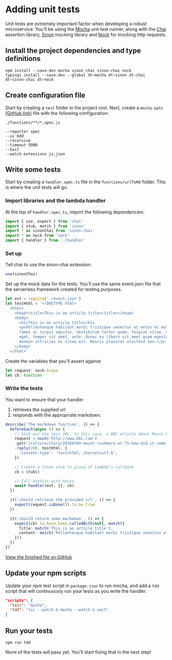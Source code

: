 # Adding unit tests

Unit tests are extremely important factor when developing a robust microservice.
You'll be using the [Mocha](https://mochajs.org/) unit test runner, along with
the [Chai](http://chaijs.com/) assertion library, [Sinon](http://sinonjs.org/)
mocking library and [Nock](https://github.com/node-nock/nock) for mocking http requests.

## Install the project dependencies and type definitions

```
npm install --save-dev mocha sinon chai sinon-chai nock
typings install --save-dev --global dt~mocha dt~sinon dt~chai dt~sinon-chai dt~nock
```

## Create configuration file

Start by creating a `test` folder in the project root. Next, create a
`mocha.opts` [(GitHub link)](https://github.com/benjaminkitt/serverless-microservice-guide/blob/step-4/test/mocha.opts) file with the following configuration:

```
./functions/**/*.spec.js

--reporter spec
--ui bdd
--recursive
--timeout 5000
--bail
--watch-extensions js,json
```

## Write some tests

Start by creating a `handler.spec.ts` file in the `functions/urlToMd` folder.
This is where the unit tests will go.

### Import libraries and the lambda handler

At the top of `handler.spec.ts`, import the following dependencies:

```typescript
import { use, expect } from 'chai'
import { stub, match } from 'sinon'
import * as sinonChai from 'sinon-chai'
import * as nock from 'nock'
import { handler } from './handler'
```

### Set up

Tell chai to use the sinon-chai extension:

```javascript
use(sinonChai)
```

Set up the mock data for the tests. You'll use the same event.json file that the
serverless framework created for testing purposes.

```typescript
let evt = require('./event.json')
let testHtml = `<!DOCTYPE html>
  <html>
    <head><title>This is an article title</title></head>
    <body>
      <h1>This is an article title</h1>
      <p>Pellentesque habitant morbi tristique senectus et netus et malesuada
      fames ac turpis egestas. Vestibulum tortor quam, feugiat vitae, ultricies
      eget, tempor sit amet, ante. Donec eu libero sit amet quam egestas semper.
      Aenean ultricies mi vitae est. Mauris placerat eleifend leo.</p>
    </body>
  </html>`
```

Create the variables that you'll assert against

```typescript
let request: nock.Scope
let cb: Function
```

### Write the tests

You want to ensure that your handler
1. retrieves the supplied url
2. responds with the appropriate markdown.

```typescript
describe('The markdown function', () => {
  beforeEach(async () => {
    // Stub out the test URL. In this case, a BBC article about Mount Rushmore.
    request = nock('http://www.bbc.com')
    .get('/culture/story/20160704-mount-rushmore-at-75-how-did-it-come-to-be')
    .reply(200, testHtml, {
      'content-type': 'text/html; charset=utf-8',
    })

    // Create a Sinon stub in place of Lambda's callback
    cb = stub()

    // Call handler with mocks
    await handler(evt, {}, cb)
  })

  it('should retrieve the provided url', () => {
    expect(request.isDone()).to.be.true
  })

  it('should return some markdown', () => {
    expect(cb).to.have.been.calledWith(null, match({
      title: match('This is an article title'),
      content: match('Pellentesque habitant morbi tristique senectus et netus')
    }))
  })
})
```

[View the finished file on GitHub](https://github.com/benjaminkitt/serverless-microservice-guide/blob/step-4/functions/urlToMd/handler.spec.ts)

## Update your npm scripts

Update your npm test script in `package.json` to run mocha, and add a `tdd`
script that will continuously run your tests as you write the handler.

```json
"scripts": {
  "test": "mocha",
  "tdd": "tsc --watch & mocha --watch & wait"
}
```

## Run your tests

```
npm run tdd
```

None of the tests will pass yet. You'll start fixing that in the next step!
